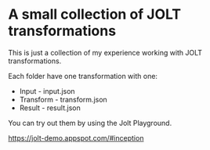 # A small collection of JOLT transformations

This is just a collection of my experience working with JOLT transformations.

Each folder have one transformation with one:

- Input - input.json
- Transform  - transform.json
- Result - result.json


You can try out them by using the Jolt Playground.

https://jolt-demo.appspot.com/#inception